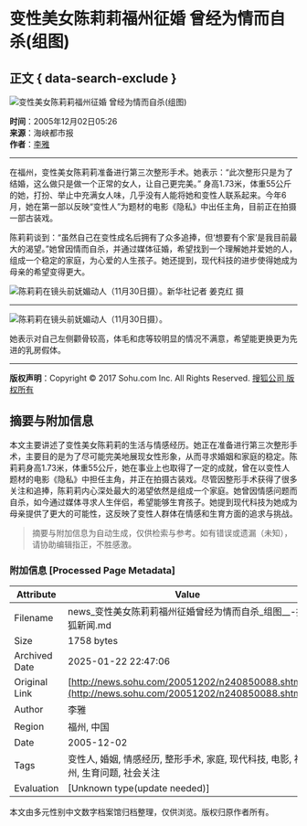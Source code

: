 # 变性美女陈莉莉福州征婚 曾经为情而自杀(组图)

## 正文 { data-search-exclude }


![变性美女陈莉莉福州征婚 曾经为情而自杀(组图)](https://photocdn.sohu.com/20051202/Img240850089.jpg)

**时间**：2005年12月02日05:26  
**来源**：海峡都市报  
**作者**：[李雅](https://news.sohu.com/20051201/n227634975.shtml)

---

在福州，变性美女陈莉莉准备进行第三次整形手术。她表示：“此次整形只是为了结婚，这么做只是做一个正常的女人，让自己更完美。” 身高1.73米，体重55公斤的她，打扮、举止中充满女人味，几乎没有人能将她和变性人联系起来。今年6月，她在第一部以反映“变性人”为题材的电影《隐私》中出任主角，目前正在拍摄一部古装戏。

陈莉莉谈到：“虽然自己在变性成名后拥有了众多追捧，但‘想要有个家’是我目前最大的渴望。”她曾因情而自杀，并通过媒体征婚，希望找到一个理解她并爱她的人，组成一个稳定的家庭，为心爱的人生孩子。她还提到，现代科技的进步使得她成为母亲的希望变得更大。

![陈莉莉在镜头前妩媚动人（11月30日摄）。新华社记者 姜克红 摄](https://photocdn.sohu.com/20051202/Img240850090.jpg)

---

![陈莉莉在镜头前妩媚动人（11月30日摄）。](https://photocdn.sohu.com/20051202/Img240850090.jpg)

她表示对自己左侧颧骨较高，体毛和痣等较明显的情况不满意，希望能更换更为先进的乳房假体。

--- 

**版权声明**：Copyright © 2017 Sohu.com Inc. All Rights Reserved. [搜狐公司 版权所有](https://corp.sohu.com/s2007/copyright/)
<!-- tcd_original_link http://news.sohu.com/20051202/n240850088.shtml -->


## 摘要与附加信息

<!-- tcd_abstract -->
本文主要讲述了变性美女陈莉莉的生活与情感经历。她正在准备进行第三次整形手术，主要目的是为了尽可能完美地展现女性形象，从而寻求婚姻和家庭的稳定。陈莉莉身高1.73米，体重55公斤，她在事业上也取得了一定的成就，曾在以变性人题材的电影《隐私》中担任主角，并正在拍摄古装戏。尽管因整形手术获得了很多关注和追捧，陈莉莉内心深处最大的渴望依然是组成一个家庭。她曾因情感问题而自杀，如今通过媒体寻求人生伴侣，希望能够生育孩子。她提到现代科技为她成为母亲提供了更大的可能性，这反映了变性人群体在情感和生育方面的追求与挑战。
<!-- tcd_abstract_end -->

> 摘要与附加信息为自动生成，仅供检索与参考。如有错误或遗漏（未知），请协助编辑指正，不胜感激。

### 附加信息 [Processed Page Metadata]

| Attribute       | Value                                  |
|-----------------|----------------------------------------|
| Filename        | news_变性美女陈莉莉福州征婚曾经为情而自杀_组图__-搜狐新闻.md                             |
| Size            | 1758 bytes                           |
| Archived Date   | 2025-01-22 22:47:06                             |
| Original Link   | [http://news.sohu.com/20051202/n240850088.shtml](http://news.sohu.com/20051202/n240850088.shtml)                       |
| Author          | 李雅                               |
| Region          | 福州, 中国                               |
| Date            | 2005-12-02                                 |
| Tags            | 变性人, 婚姻, 情感经历, 整形手术, 家庭, 现代科技, 电影, 福州, 生育问题, 社会关注                                 |
| Evaluation            | [Unknown type(update needed)]                                 |
<!-- tcd_table_end -->

本文由多元性别中文数字档案馆归档整理，仅供浏览。版权归原作者所有。
